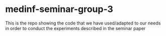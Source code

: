 # medinf-seminar-group-3
This is the repo showing the code that we have used/adapted to our needs in order to conduct the experiments described in the seminar paper
